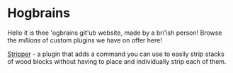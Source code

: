 # Hogbrains

Hello it is thee 'ogbrains git'ub website, made by a bri'ish person! Browse the *millions* of custom plugins we have on offer here!

[Stripper](https://github.com/hogbrains/Stripper) - a plugin that adds a command you can use to easily strip stacks of wood blocks without having to place and individually strip each of them.
